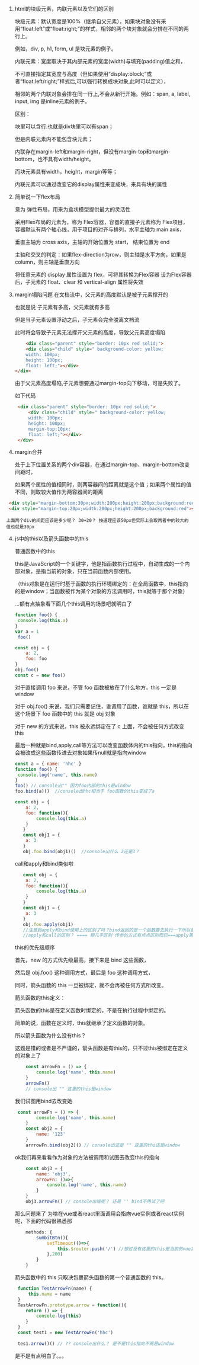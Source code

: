 1. html的块级元素，内联元素以及它们的区别

   块级元素：默认宽度是100%（继承自父元素），如果块对象没有采用“float:left”或“float:right;”的样式，相邻的两个块对象就会分排在不同的两行上。

   例如，div, p, h1, form, ul 是块元素的例子。

   内联元素：宽度取决于其内部元素的宽度(width)与填充(padding)值之和，

   不可直接指定其宽度与高度（但如果使用“display:block;”或者“float:left/right;”样式后,可以强行转换成块对象,此时可以定义），

   相邻的两个内联对象会排在同一行上,不会从新行开始。例如：span, a, label, input, img 是inline元素的例子。

   区别：

   块里可以含行.也就是div块里可以有span；

   但是内联元素内不能包含块元素；

   内联存在margin-left和margin-right，但没有margin-top和margin-bottom，也不具有width/height。

   而块元素具有width，height，margin等等；
   
   内联元素可以通过改变它的display属性来变成块，来具有块的属性

2. 简单说一下flex布局

   意为 弹性布局，用来为盒状模型提供最大的灵活性

   采用Flex布局的元素为，称为 Flex容器，容器的直接子元素称为 Flex项目，容器默认有两个轴心线，用于项目的对齐与排列，水平主轴为 main axis，

   垂直主轴为 cross axis，主轴的开始位置为 start， 结束位置为 end

   主轴和交叉的判定：如果flex-direction为row，则主轴是水平方向，如果是column，则主轴是垂直方向

   将任意元素的 display 属性设置为 flex，可将其转换为Flex容器 设为Flex容器后，子元素的 float、clear 和 vertical-align 属性将失效

2. margin塌陷问题
   在文档流中，父元素的高度默认是被子元素撑开的

   也就是说 子元素有多高，父元素就有多高

   但是当子元素设置浮动之后，子元素会完全脱离文档流

   此时将会导致子元素无法撑开父元素的高度，导致父元素高度塌陷
    ```html
        <div class="parent" style="border: 10px red solid;">
        <div class="child" style=" background-color: yellow;
        width: 100px;
        height: 100px;
        float: left;"></div>
    </div>
    ```
   由于父元素高度塌陷,子元素想要通过margin-top向下移动，可是失败了。

   如下代码
   ```html
    <div class="parent" style="border: 10px red solid;">
        <div class="child" style=" background-color: yellow;
        width: 100px;
        height: 100px;
        margin-top:10px;
        float: left;"></div>
    </div>
   ```

3. margin合并

    处于上下位置关系的两个div容器，在通过margin-top、margin-bottom改变间距时，

    如果两个属性的值相同时，则两容器间的距离就是这个值；如果两个属性的值不同，则取较大值作为两容器间的距离

```html
 <div style="margin-bottom:30px;width:200px;height:200px;background:red"></div>
 <div style="margin-top:20px;width:200px;height:200px;background:red"></div>
```
    上面两个div的间距应该是多少呢？ 30+20？ 按道理应该50px但实际上会取两者中的较大的值也就是30px


4. js中的this以及箭头函数中的this

    普通函数中的this

     this是JavaScript的一个关键字，他是指函数执行过程中，自动生成的一个内部对象，是指当前的对象，只在当前函数内部使用。

    （this对象是在运行时基于函数的执行环境绑定的：在全局函数中，this指向的是window；当函数被作为某个对象的方法调用时，this就等于那个对象）

    ...额有点抽象看下面几个this调用的场景吧就明白了

    ```js
    function foo() {
     console.log(this.a)
    }
    var a = 1
     foo()

    const obj = {
        a: 2,
        foo: foo
    }
    obj.foo()
    const c = new foo()
    ```
    对于直接调用 foo 来说，不管 foo 函数被放在了什么地方，this 一定是 window

    对于 obj.foo() 来说，我们只需要记住，谁调用了函数，谁就是 this，所以在这个场景下 foo 函数中的 this 就是 obj 对象

    对于 new 的方式来说，this 被永远绑定在了 c 上面，不会被任何方式改变 this 

    最后一种就是bind,apply,call等方法可以改变函数体内的this指向，this的指向会被改成这些函数传进去对象如果传null就是指向window

    ```js
    const a = { name: 'hhc' }
    function foo() {
     console.log('name', this.name)
    }
    foo() // console出"" 因为foo内部的this是window
    foo.bind(a)()  //console出hhc相当于 foo函数的this变成了a

    const obj = {
        a: 2,
        foo: function(){
            console.log(this.a)
        }
       } 
       const obj1 = {
        a: 3
       }
       obj.foo.bind(obj1)()  //console出什么 2还是3？
    ```
    call和apply和bind类似啦

    ```js
       const obj = {
        a: 2,
        foo: function(){
            console.log(this.a)
        }
       } 
       const obj1 = {
        a: 3
       }
       obj.foo.apply(obj1) 
       //注意到apply和bind使用上的区别了吗？bind返回的是一个函数要去执行一下所以要加上().apply或者call直接调用函数本身
       //apply和call的区别？ ==== 额几乎区别 传参的方式有点点区别而已===apply第二个参数接受数组,call接受字符串
    ```
    this的优先级顺序

    首先，new 的方式优先级最高，接下来是 bind 这些函数，

    然后是 obj.foo() 这种调用方式，最后是 foo 这种调用方式，

    同时，箭头函数的 this 一旦被绑定，就不会再被任何方式所改变。

    箭头函数的this定义：
    
    箭头函数的this是在定义函数时绑定的，不是在执行过程中绑定的。
    
    简单的说，函数在定义时，this就继承了定义函数的对象。

    所以箭头函数为什么没有this？

    这题是错的或者是不严谨的，箭头函数是有this的，只不过this被绑定在定义的对象上了

    ```js
        const arrowFn = () => {
            console.log('name', this.name)
        } 
        arrowFn()
        // console出 "" 这里的this是window
    ```
    我们试图用bind去改变她
    ```js
     const arrowFn = () => {
            console.log('name', this.name)
        } 
        const obj2 = {
            name: '123'
        }
        arrrowFn.bind(obj2)() // console出还是 "" 这里的thi还是window 
    ```

    ok我们再来看看作为对象的方法被调用和试图去改变this的指向

    ```js
        const obj3 = {
            name: 'obj3',
            arrowFn: ()=>{
                console.log('name', this.name)
            }
        }
        obj3.arrowFn() // console出啥呢？ 还是 '' bind不用试了吧 
    ```

    那么问题来了 为啥在vue或者react里面调用会指向vue实例或者react实例呢，下面的代码很熟悉那

    ```js
        methods: {
            sumbitBtn(){
                setTimeout(()=>{
                    this.$router.push('/') //想过没有这里的this是当前的vue实例 而不是全部对象window 
                },200)
            }
        }
    ```

    箭头函数中的 this 只取决包裹箭头函数的第一个普通函数的 this。

    ```js
     function TestArrowFn(name) {
         this.name = name
     }
     TestArrowFn.prototype.arrow = function(){
        return () => {
            console.log(this)
        } 
     }
     const test1 = new TestArrowFn('hhc')
     
     tes1.arrow()() // ?? console出什么？ 是不是this指向不再是window
    ```

   是不是有点明白了。。。

